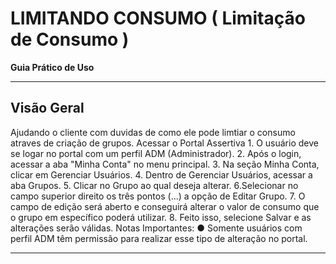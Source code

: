 # LIMITANDO CONSUMO ( Limitação de Consumo )

**Guia Prático de Uso**

---

## Visão Geral

Ajudando o cliente com duvidas de como ele pode limtiar o consumo
atraves de criação de grupos.
Acessar o Portal Assertiva
   1.​ O usuário deve se logar no portal com um perfil ADM (Administrador).
   2.​ Após o login, acessar a aba "Minha Conta" no menu principal.
   3.​ Na seção Minha Conta, clicar em Gerenciar Usuários.
   4.​ Dentro de Gerenciar Usuários, acessar a aba Grupos.
   5.​ Clicar no Grupo ao qual deseja alterar.
   6.​ Selecionar no campo superior direito os três pontos (...) a opção de Editar
Grupo.
   7.​ O campo de edição será aberto e conseguirá alterar o valor de consumo
que o grupo em específico poderá utilizar.
   8.​ Feito isso, selecione Salvar e as alterações serão válidas.
Notas Importantes:
   ●​ Somente usuários com perfil ADM têm permissão para realizar esse tipo de
alteração no portal.

---

